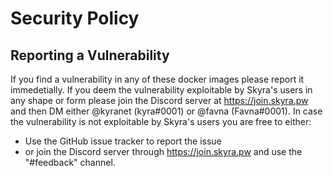 # Security Policy

## Reporting a Vulnerability

If you find a vulnerability in any of these docker images please report it immedetially.
If you deem the vulnerability exploitable by Skyra's users in any shape or form please join the Discord server at https://join.skyra.pw and then DM either @kyranet (kyra#0001) or @favna (Favna#0001).
In case the vulnerability is not exploitable by Skyra's users you are free to either:

-   Use the GitHub issue tracker to report the issue
-   or join the Discord server through https://join.skyra.pw and use the "#feedback" channel.
